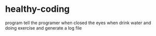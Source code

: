 # healthy-coding
program tell the programer when closed the eyes when drink water and doing exercise and generate a log file 
